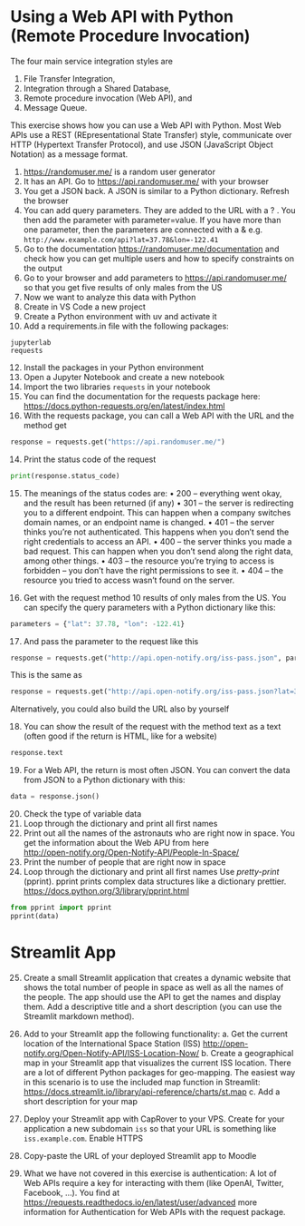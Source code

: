 # Using a Web API with Python (Remote Procedure Invocation)

The four main service integration styles are
1.	File Transfer Integration,
2.	Integration through a Shared Database,
3.	Remote procedure invocation (Web API), and
4.	Message Queue.

This exercise shows how you can use a Web API with Python. Most Web APIs use a REST (REpresentational State Transfer) style, communicate over HTTP (Hypertext Transfer Protocol), and use JSON (JavaScript Object Notation) as a message format. 

1.	https://randomuser.me/ is a random user generator 
2.	It has an API. Go to https://api.randomuser.me/ with your browser
3.	You get a JSON back. A JSON is similar to a Python dictionary.  Refresh the browser
4.	You can add query parameters. They are added to the URL with a ? . You then add the parameter with parameter=value. If you have more than one parameter, then the parameters are connected with a & e.g.
	```http://www.example.com/api?lat=37.78&lon=-122.41```
5.	Go to the documentation https://randomuser.me/documentation and check how you can get multiple users and how to specify constraints on the output
6.	Go to your browser and add parameters to https://api.randomuser.me/ so that you get five results of only males from the US
8.	Now we want to analyze this data with Python
9.	Create in VS Code a new project
10.	Create a Python environment with uv and activate it
11.	Add a requirements.in file with the following packages:
```
jupyterlab
requests
```
12.	Install the packages in your Python environment
16.	Open a Jupyter Notebook and create a new notebook
17.	Import the two libraries `requests` in your notebook
18.	You can find the documentation for the requests package here:
 https://docs.python-requests.org/en/latest/index.html
19.	With the requests package, you can call a Web API with the URL and the method get
```python
response = requests.get("https://api.randomuser.me/")
```
14.	Print the status code of the request
```python
print(response.status_code)
```
15.	The meanings of the status codes are:
•	200 – everything went okay, and the result has been returned (if any)
•	301 – the server is redirecting you to a different endpoint. This can happen when a company switches domain names, or an endpoint name is changed.
•	401 – the server thinks you’re not authenticated. This happens when you don’t send the right credentials to access an API.
•	400 – the server thinks you made a bad request. This can happen when you don’t send along the right data, among other things.
•	403 – the resource you’re trying to access is forbidden – you don’t have the right permissions to see it.
•	404 – the resource you tried to access wasn’t found on the server.

16.	Get with the request method 10 results of only males from the US. You can specify the query parameters with a Python dictionary like this:
```python
parameters = {"lat": 37.78, "lon": -122.41}
```
17.	And pass the parameter to the request like this
```python
response = requests.get("http://api.open-notify.org/iss-pass.json", params=parameters)
```
This is the same as 
```python
response = requests.get("http://api.open-notify.org/iss-pass.json?lat=37.78&lon=-122.41")
```
Alternatively, you could also build the URL also by yourself

18.	You can show the result of the request with the method text as a text (often good if the return is HTML, like for a website)
```python
response.text
```
19.	For a Web API, the return is most often JSON. You can convert the data from JSON to a Python dictionary with this:
```python
data = response.json()
```
20.	Check the type of variable data
21.	Loop through the dictionary and print all first names
22.	Print out all the names of the astronauts who are right now in space. You get the information about the Web APU from here  
http://open-notify.org/Open-Notify-API/People-In-Space/ 
23.	Print the number of people that are right now in space
24.	Loop through the dictionary and print all first names
Use *pretty-print* (pprint). pprint prints complex data structures like a dictionary prettier.  https://docs.python.org/3/library/pprint.html 
```python
from pprint import pprint
pprint(data)
```

# Streamlit App

25.	Create a small Streamlit application that creates a dynamic website that shows the total number of people in space as well as all the names of the people. The app should use the API to get the names and display them. Add a descriptive title and a short description (you can use the Streamlit markdown method).

26.	Add to your Streamlit app the following functionality:
a.	Get the current location of the International Space Station (ISS)
http://open-notify.org/Open-Notify-API/ISS-Location-Now/ 
b.	Create a geographical map in your Streamlit app that visualizes the current ISS location. There are a lot of different Python packages for geo-mapping. The easiest way in this scenario is to use the included map function in Streamlit: 
https://docs.streamlit.io/library/api-reference/charts/st.map
c.	Add a short description for your map

27.	Deploy your Streamlit app with CapRover to your VPS.  Create for your application a new subdomain `iss` so that your URL is something like `iss.example.com`. Enable HTTPS

28.	Copy-paste the URL of your deployed Streamlit app to Moodle

29.	What we have not covered in this exercise is authentication: A lot of Web APIs require a key for interacting with them (like OpenAI, Twitter, Facebook, …). You find at 
https://requests.readthedocs.io/en/latest/user/advanced
more information for Authentication for Web APIs with the request package. 
